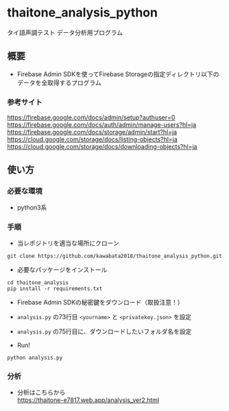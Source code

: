 # thaitone_analysis_python
タイ語声調テスト データ分析用プログラム

## 概要
- Firebase Admin SDKを使ってFirebase Storageの指定ディレクトリ以下のデータを全取得するプログラム

### 参考サイト
https://firebase.google.com/docs/admin/setup?authuser=0  
https://firebase.google.com/docs/auth/admin/manage-users?hl=ja  
https://firebase.google.com/docs/storage/admin/start?hl=ja  
https://cloud.google.com/storage/docs/listing-objects?hl=ja  
https://cloud.google.com/storage/docs/downloading-objects?hl=ja  

## 使い方
### 必要な環境
- python3系

### 手順
- 当レポジトリを適当な場所にクローン
```
git clone https://github.com/kawabata2018/thaitone_analysis_python.git
```
- 必要なパッケージをインストール
```
cd thaitone_analysis
pip install -r requirements.txt
```

- Firebase Admin SDKの秘密鍵をダウンロード（取扱注意！）

- `analysis.py` の73行目 `<yourname>` と `<privatekey.json>` を設定
- `analysis.py` の75行目に、ダウンロードしたいフォルダ名を設定
- Run!
```
python analysis.py
```

### 分析
- 分析はこちらから  
https://thaitone-e7817.web.app/analysis_ver2.html
